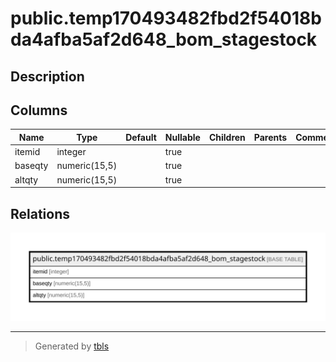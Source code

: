 # public.temp170493482fbd2f54018bda4afba5af2d648_bom_stagestock

## Description

## Columns

| Name | Type | Default | Nullable | Children | Parents | Comment |
| ---- | ---- | ------- | -------- | -------- | ------- | ------- |
| itemid | integer |  | true |  |  |  |
| baseqty | numeric(15,5) |  | true |  |  |  |
| altqty | numeric(15,5) |  | true |  |  |  |

## Relations

![er](public.temp170493482fbd2f54018bda4afba5af2d648_bom_stagestock.svg)

---

> Generated by [tbls](https://github.com/k1LoW/tbls)
